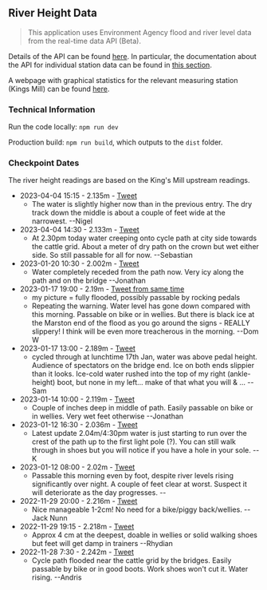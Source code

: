 ## River Height Data

> This application uses Environment Agency flood and river level data from the real-time data API (Beta).

Details of the API can be found [here](https://environment.data.gov.uk/flood-monitoring/doc/reference). In particular, the documentation about the API for individual station data can be found in [this section](https://environment.data.gov.uk/flood-monitoring/doc/reference#stations).

A webpage with graphical statistics for the relevant measuring station (Kings Mill) can be found [here](https://check-for-flooding.service.gov.uk/station/7071).


### Technical Information

Run the code locally: `npm run dev`

Production build: `npm run build`, which outputs to the `dist` folder.


### Checkpoint Dates

The river height readings are based on the King's Mill upstream readings.

* 2023-04-04 15:15 - 2.135m - [Tweet](https://twitter.com/marstonbikepath/status/1643256745370722305)
    * The water is slightly higher now than in the previous entry. The dry track down the middle is about a couple of feet wide at the narrowest. --Nigel
* 2023-04-04 14:30 - 2.133m - [Tweet](https://twitter.com/marstonbikepath/status/1643251785010651140)
    * At 2.30pm today water creeping onto cycle path at city side towards the cattle grid. About a meter of dry path on the crown but wet either side. So still passable for all for now.  --Sebastian
* 2023-01-20 10:30 - 2.002m - [Tweet](https://twitter.com/marstonbikepath/status/1616384075207512067)
    * Water completely receded from the path now. Very icy along the path and on the bridge  --Jonathan
* 2023-01-17 19:00 - 2.19m - [Tweet from same time](https://twitter.com/marstonbikepath/status/1615423732972982306)
    * my picture = fully flooded, possibly passable by rocking pedals
	* Repeating the warning. Water level has gone down compared with this morning. Passable on bike or in wellies. But there is black ice at the Marston end of the flood as you go around the signs - REALLY slippery! I think will be even more treacherous in the morning. --Dom W
* 2023-01-17 13:00 - 2.189m - [Tweet](https://twitter.com/marstonbikepath/status/1615342590760566784)
    * cycled through at lunchtime 17th Jan, water was above pedal height. Audience of spectators on the bridge end. Ice on both ends slippier than it looks. Ice-cold water rushed into the top of my right (ankle-height) boot, but none in my left... make of that what you will & ... --Sam
* 2023-01-14 10:00 - 2.119m - [Tweet](https://twitter.com/marstonbikepath/status/1614204598884995079)
    * Couple of inches deep in middle of path. Easily passable on bike or in wellies. Very wet feet otherwise --Jonathan
* 2023-01-12 16:30 - 2.036m - [Tweet](https://twitter.com/marstonbikepath/status/1613575883238817793)
    * Latest update 2.04m/4:30pm water is just starting to run over the crest of the path up to the first light pole (?). You can still walk through in shoes but you will notice if you have a hole in your sole.  --K
* 2023-01-12 08:00 - 2.02m - [Tweet](https://twitter.com/marstonbikepath/status/1613445555677454337)
    * Passable this morning even by foot, despite river levels rising significantly over night. A couple of feet clear at worst. Suspect it will deteriorate as the day progresses. --
* 2022-11-29 20:00 - 2.216m - [Tweet](https://twitter.com/marstonbikepath/status/1597687669559115776)
    * Nice manageable 1-2cm! No need for a bike/piggy back/wellies. --Jack Nunn
* 2022-11-29 19:15 - 2.218m - [Tweet](https://twitter.com/marstonbikepath/status/1597673804767105025)
    * Approx 4 cm at the deepest, doable in wellies or solid walking shoes but feet will get damp in trainers --Rhydian
* 2022-11-28 7:30 - 2.242m - [Tweet](https://twitter.com/marstonbikepath/status/1597133193714364416)
    * Cycle path flooded near the cattle grid by the bridges. Easily passable by bike or in good boots. Work shoes won't cut it. Water rising.  --Andris
